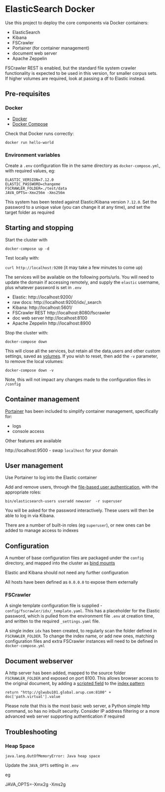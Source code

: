 # ElasticSearch Docker 

Use this project to deploy the core components via Docker containers:

* ElasticSearch
* Kibana
* FSCrawler
* Portainer (for container management)
* document web server
* Apache Zeppelin

FSCrawler REST is enabled, but the standard file system crawler functionality is expected to be used in this version, for smaller corpus sets. If higher volumes are required, look at passing a df to Elastic instead.

## Pre-requisites

### Docker

* [Docker](https://docs.docker.com/engine/install/)
* [Docker Compose](https://docs.docker.com/compose/install/)

Check that Docker runs correctly:

`docker run hello-world`

### Environment variables

Create a `.env` configuration file in the same directory as `docker-compose.yml`, with required values, eg:

```
ELASTIC_VERSION=7.12.0
ELASTIC_PASSWORD=changeme    
FSCRAWLER_FOLDER=./test/data
JAVA_OPTS=-Xmx256m -Xms256m
```

This system has been tested against Elastic/Kibana version `7.12.0`. Set the password to a unique value (you can change it at any time), and set the target folder as required



## Starting and stopping

Start the cluster with

`docker-compose up -d`

Test locally with:

`curl http://localhost:9200`  (it may take a few minutes to come up)



The services will be available on the following ports/urls. You will need to update the domain if accessing remotely, and supply the `elastic` username, plus whatever password is set in `.env`

* Elastic: http://localhost:9200/
* raw docs: http://localhost:9200/idx/_search
* Kibana: http://localhost:5601/
* FSCrawler REST http://localhost:8080/fscrawler
* doc web server http://localhost:8100
* Apache Zeppelin http://localhost:8900


Stop the cluster with:

`docker-compose down`

This will close all the services, but retain all the data,users and other custom settings, saved as [volumes](https://docs.docker.com/storage/volumes/). If you wish to reset, then add the `-v` parameter, to remove the local volumes:

`docker-compose down -v`

Note, this will not impact any changes made to the configuration files in `/config`


## Container management

[Portainer](https://www.portainer.io/) has been included to simplify container management, specifically for:

* logs
* console access

Other features are available

http://localhost:9500 - swap `localhost` for your domain

## User management

Use Portainer to log into the Elastic container

Add and remove users, through the [file-based user authentication](https://www.elastic.co/guide/en/elasticsearch/reference/current/users-command.html), with the appropriate roles:

`bin/elasticsearch-users useradd newuser  -r superuser`

You will be asked for the password interactively. These users will then be able to log in via Kibana. 

There are a number of built-in roles (eg `superuser`), or new ones can be added to manage access to indexes


## Configuration

A number of base configuration files are packaged under the `config` directory, and mapped into the cluster as [bind mounts](https://docs.docker.com/storage/bind-mounts/)

Elastic and Kibana should not need any further configuration

All hosts have been defined as `0.0.0.0` to expose them externally

### FSCrawler

A single template configuration file is supplied - `config/fscrawler/idx/_template.yaml`. This has a placeholder for the Elastic password, which is pulled from the environment file `.env` at creation time, and written to the required `_settings.yaml` file.

A single index `idx` has been created, to regularly scan the folder defined in `FSCRAWLER_FOLDER`. To change the index name, or add new ones, matching configuration files and extra FSCrawler instances will need to be defined in `docker-compose.yml`


## Document webserver

A http server has been added, mapped to the source folder `FSCRAWLER_FOLDER` and exposed on port 8100. This allows browser access to the original document, by adding a [scripted field](https://www.elastic.co/guide/en/kibana/current/scripted-fields.html) to the [index pattern](https://www.elastic.co/guide/en/kibana/current/index-patterns.html)

`return "http://glwubu101.global.arup.com:8100" +  doc['path.virtual'].value`

Please note that this is the most basic  web server, a Python simple http command, so has no inbuilt security. Consider IP address filtering or a more advanced web server supporting authentication if required


## Troubleshooting

### Heap Space

`java.lang.OutOfMemoryError: Java heap space`

Update the `JAVA_OPTS` setting in `.env`

eg

JAVA_OPTS=-Xmx2g -Xms2g